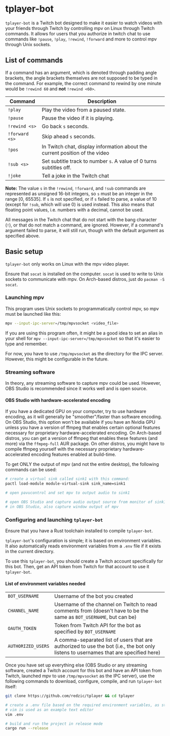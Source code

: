 # tplayer-bot

`tplayer-bot` is a Twitch bot designed to make it easier to watch videos with your friends through Twitch by controlling mpv on Linux through Twitch commands. It allows for users that you authorize in twitch chat to use commands like `!pause`, `!play`, `!rewind`, `!forward` and more to control mpv through Unix sockets.

## List of commands

If a command has an argument, which is denoted through padding angle brackets, the angle brackets themselves are not supposed to be typed in the command. For example, the correct command to rewind by one minute would be `!rewind 60` and **not** `!rewind <60>`.

| Command | Description |
| - | - |
| `!play` | Play the video from a paused state. |
| `!pause` | Pause the video if it is playing. |
| `!rewind <s>` | Go back `s` seconds. |
| `!forward <s>` | Skip ahead `s` seconds. |
| `!pos` | In Twitch chat, display information about the current position of the video |
| `!sub <s>` | Set subtitle track to number `s`. A value of 0 turns subtitles off. |
| `!joke` | Tell a joke in the Twitch chat |

**Note:** The value `s` in the `!rewind`, `!forward`, and `!sub` commands are represented as unsigned 16-bit integers, so `s` must be an integer in the range [0, 65535]. If `s` is not specified, or if `s` failed to parse, a value of 10 (except for `!sub`, which will use 0) is used instead. This also means that floating point values, i.e. numbers with a decimal, cannot be used.

All messages in the Twitch chat that do not start with the bang character (`!`), or that do not match a command, are ignored. However, if a command's argument failed to parse, it will still run, though with the default argument as specified above.

## Basic setup

`tplayer-bot` only works on Linux with the mpv video player.

Ensure that `socat` is installed on the computer. `socat` is used to write to Unix sockets to communicate with mpv. On Arch-based distros, just do `pacman -S socat`.

### Launching mpv

This program uses Unix sockets to programmatically control mpv, so mpv must be launched like this:

```bash
mpv --input-ipc-server=/tmp/mpvsocket <video_file>
```

If you are using this program often, it might be a good idea to set an alias in your shell for `mpv --input-ipc-server=/tmp/mpvsocket` so that it's easier to type and remember.

For now, you have to use `/tmp/mpvsocket` as the directory for the IPC server. However, this might be configurable in the future.

### Streaming software

In theory, any streaming software to capture mpv could be used. However, OBS Studio is recommended since it works well and is open source.

#### **OBS Studio with hardware-accelerated encoding**

If you have a dedicated GPU on your computer, try to use hardware encoding, as it will generally be "smoother"/faster than software encoding. On OBS Studio, this option won't be available if you have an Nvidia GPU unless you have a version of ffmpeg that enables certain optional features necessary for proprietary hardware-accelerated encoding. On Arch-based distros, you can get a version of ffmpeg that enables these features (and more) via the `ffmpeg-full` AUR package. On other distros, you might have to compile ffmpeg yourself with the necessary proprietary hardware-accelerated encoding features enabled at build-time.

To get ONLY the output of mpv (and not the entire desktop), the following commands can be used:

```bash
# create a virtual sink called sink1 with this command:
pactl load-module module-virtual-sink sink_name=sink1

# open pavucontrol and set mpv to output audio to sink1

# open OBS Studio and capture audio output source from monitor of sink1
# in OBS Studio, also capture window output of mpv
```

### Configuring and launching `tplayer-bot`

Ensure that you have a Rust toolchain installed to compile `tplayer-bot`.

`tplayer-bot`'s configuration is simple; it is based on environment variables. It also automatically reads environment variables from a `.env` file if it exists in the current directory.

To use this `tplayer-bot`, you should create a Twitch account specifically for this bot. Then, get an API token from Twitch for that account to use it `tplayer-bot`.

#### **List of environment variables needed**
| | |
| - | - |
| `BOT_USERNAME` | Username of the bot you created |
| `CHANNEL_NAME` | Username of the channel on Twitch to read comments from (doesn't have to be the same as `BOT_USERNAME`, but can be) |
| `OAUTH_TOKEN` | Token from Twitch API for the bot as specified by `BOT_USERNAME` |
| `AUTHORIZED_USERS` | A comma-separated list of users that are authorized to use the bot (i.e., the bot only listens to usernames that are specified here) |

Once you have set up everything else (OBS Studio or any streaming software, created a Twitch account for this bot and have an API token from Twitch, launched mpv to use `/tmp/mpvsocket` as the IPC server), use the following commands to download, configure, compile, and run `tplayer-bot` itself:

```bash
git clone https://github.com/redzic/tplayer && cd tplayer

# create a .env file based on the required environment variables, as stated above
# vim is used as an example text editor
vim .env

# build and run the project in release mode
cargo run --release
```
